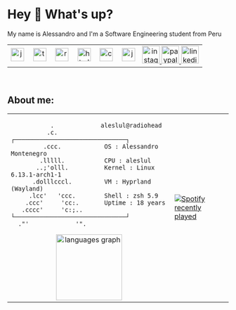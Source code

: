 
<h1 align="left">Hey 👋 What's up?</h1>

<p align="left">My name is Alessandro and I'm a Software Engineering student from Peru</p>


<table align="center">
  <tr>
    <td>
      <div align="center">
        <img src="https://cdn.jsdelivr.net/gh/devicons/devicon/icons/javascript/javascript-original.svg" height="30" alt="javascript logo"  />
        <img width="12" />
        <img src="https://cdn.jsdelivr.net/gh/devicons/devicon/icons/typescript/typescript-original.svg" height="30" alt="typescript logo"  />
        <img width="12" />
        <img src="https://cdn.jsdelivr.net/gh/devicons/devicon/icons/react/react-original.svg" height="30" alt="react logo"  />
        <img width="12" />
        <img src="https://cdn.jsdelivr.net/gh/devicons/devicon/icons/html5/html5-original.svg" height="30" alt="html5 logo"  />
        <img width="12" />
        <img src="https://cdn.jsdelivr.net/gh/devicons/devicon/icons/css3/css3-original.svg" height="30" alt="css3 logo"  />
        <img width="12" />
        <img src="https://cdn.jsdelivr.net/gh/devicons/devicon/icons/java/java-original.svg" height="30" alt="java logo"  />
      </div>
    </td>
    <td>
<div align="center">
  <a href="https://www.instagram.com/aaale.16_/" target="_blank">
    <img src="https://img.shields.io/static/v1?message=Instagram&logo=instagram&label=&color=E4405F&logoColor=white&labelColor=&style=for-the-badge" height="40" alt="instagram logo"  />
  </a>
  <a href="https://www.paypal.com/paypalme/aleslul" target="_blank">
    <img src="https://img.shields.io/static/v1?message=PayPal&logo=paypal&label=&color=00457C&logoColor=white&labelColor=&style=for-the-badge" height="40" alt="paypal logo"  />
  </a>
  <a href="www.linkedin.com/in/alessandro-becerra-montenegro-3183a6317" target="_blank">
    <img src="https://img.shields.io/static/v1?message=LinkedIn&logo=linkedin&label=&color=0077B5&logoColor=white&labelColor=&style=for-the-badge" height="40" alt="linkedin logo"  />
  </a>
</div>
    </td>
  </tr>
</table>

<br>

## About me:

<table align="center">
  <tr>
    <td>
      <div> 
        <div>
          <p align="right"><strong><samp><i></i></samp></strong></p>

```
           .             aleslul@radiohead 
          .c.           ┌───────────────────────────────┐ 
         .ccc.           ​ OS : Alessandro Montenegro 
        .lllll.          ​ CPU : aleslul
       ..;'olll.         ​ Kernel : Linux 6.13.1-arch1-1 
      .dolllcccl.        ​ VM : Hyprland (Wayland)
     .lcc'   'ccc.       ​ Shell : zsh 5.9
    .ccc'     'cc:.      ​ Uptime : 18 years
   .cccc'     'c:;..    └───────────────────────────────┘ 
  ."'             '".   

```

<p align="center">
        </div>
        <div align="center" > 
                <img src="https://github-readme-stats.vercel.app/api/top-langs?username=Aleslul&locale=en&hide_title=false&layout=compact&card_width=320&langs_count=5&theme=dracula&hide_border=false" height="150" alt="languages graph"  />

</div>
      </div>
    </td>
    <td>
      <a href="https://open.spotify.com/user/pllvobmhxajum55kdrk75kjwm">
        <img src="https://spotify-recently-played-readme.vercel.app/api?user=pllvobmhxajum55kdrk75kjwm&count=5&unique=true" alt="Spotify recently played"  />
      </a>
    </td>
  </tr>
</table>
